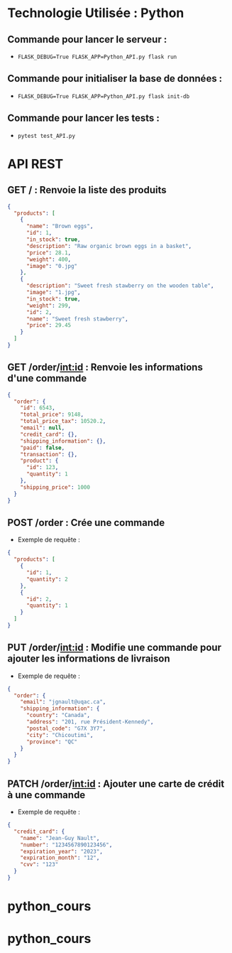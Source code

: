 # Technologie Utilisée : Python

## Commande pour lancer le serveur :

- `FLASK_DEBUG=True FLASK_APP=Python_API.py flask run`

## Commande pour initialiser la base de données :

- `FLASK_DEBUG=True FLASK_APP=Python_API.py flask init-db`

## Commande pour lancer les tests :

- `pytest test_API.py`

# API REST

## GET / : Renvoie la liste des produits

```json
{
  "products": [
    {
      "name": "Brown eggs",
      "id": 1,
      "in_stock": true,
      "description": "Raw organic brown eggs in a basket",
      "price": 28.1,
      "weight": 400,
      "image": "0.jpg"
    },
    {
      "description": "Sweet fresh stawberry on the wooden table",
      "image": "1.jpg",
      "in_stock": true,
      "weight": 299,
      "id": 2,
      "name": "Sweet fresh stawberry",
      "price": 29.45
    }
  ]
}
```

## GET /order/<int:id> : Renvoie les informations d'une commande

```json
{
  "order": {
    "id": 6543,
    "total_price": 9148,
    "total_price_tax": 10520.2,
    "email": null,
    "credit_card": {},
    "shipping_information": {},
    "paid": false,
    "transaction": {},
    "product": {
      "id": 123,
      "quantity": 1
    },
    "shipping_price": 1000
  }
}
```

## POST /order : Crée une commande

- Exemple de requête :

```json
{
  "products": [
    {
      "id": 1,
      "quantity": 2
    },
    {
      "id": 2,
      "quantity": 1
    }
  ]
}
```

## PUT /order/<int:id> : Modifie une commande pour ajouter les informations de livraison

- Exemple de requête :

```json
{
  "order": {
    "email": "jgnault@uqac.ca",
    "shipping_information": {
      "country": "Canada",
      "address": "201, rue Président-Kennedy",
      "postal_code": "G7X 3Y7",
      "city": "Chicoutimi",
      "province": "QC"
    }
  }
}
```

## PATCH /order/<int:id> : Ajouter une carte de crédit à une commande

- Exemple de requête :

```json
{
  "credit_card": {
    "name": "Jean-Guy Nault",
    "number": "1234567890123456",
    "expiration_year": "2023",
    "expiration_month": "12",
    "cvv": "123"
  }
}
```

# python_cours

# python_cours
